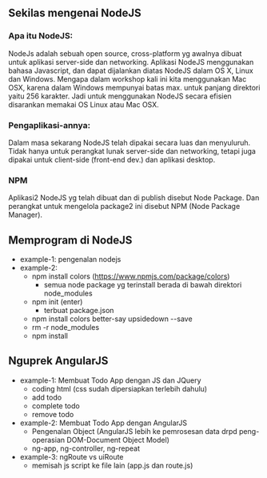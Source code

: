 ## Sekilas mengenai NodeJS

### Apa itu NodeJS:

NodeJs adalah sebuah open source, cross-platform yg awalnya dibuat untuk aplikasi server-side dan networking.
Aplikasi NodeJS menggunakan bahasa Javascript, dan dapat dijalankan diatas NodeJS dalam OS X, Linux dan Windows.
Mengapa dalam workshop kali ini kita menggunakan Mac OSX, karena dalam Windows mempunyai batas max. untuk panjang direktori yaitu 256 karakter. Jadi untuk menggunakan NodeJS secara efisien disarankan memakai OS Linux atau Mac OSX.

### Pengaplikasi-annya:

Dalam masa sekarang NodeJS telah dipakai secara luas dan menyuluruh. Tidak hanya untuk perangkat lunak server-side dan networking, tetapi juga dipakai untuk client-side (front-end dev.) dan aplikasi desktop.

### NPM

Aplikasi2 NodeJS yg telah dibuat dan di publish disebut Node Package. Dan perangkat untuk mengelola package2 ini disebut NPM (Node Package Manager).

## Memprogram di NodeJS
- example-1: pengenalan nodejs
- example-2:
	- npm install colors (https://www.npmjs.com/package/colors)
		- semua node package yg terinstall berada di bawah direktori node_modules
	- npm init (enter)
		- terbuat package.json
	- npm install colors better-say upsidedown --save
	- rm -r node_modules
	- npm install
## Nguprek AngularJS
- example-1: Membuat Todo App dengan JS dan JQuery
	- coding html (css sudah dipersiapkan terlebih dahulu)
	- add todo
	- complete todo
	- remove todo
- example-2: Membuat Todo App dengan AngularJS
	- Pengenalan Object (AngularJS lebih ke pemrosesan data drpd peng-operasian DOM-Document Object Model)
	- ng-app, ng-controller, ng-repeat
- example-3: ngRoute vs uiRoute
	- memisah js script ke file lain (app.js dan route.js)
